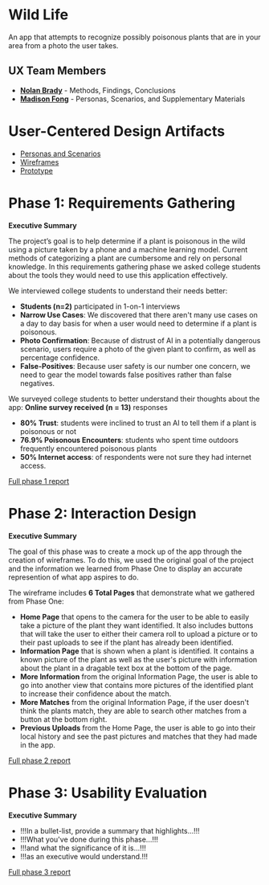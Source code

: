 # Wild Life

An app that attempts to recognize possibly poisonous plants that are in your area from a photo the user takes.

## UX Team Members

* **[Nolan Brady](https://usabilityengineering.github.io/ux-portfolio-somehobo/)** - Methods, Findings, Conclusions
* **[Madison Fong](https://usabilityengineering.github.io/ux-portfolio-mnfong/)** - Personas, Scenarios, and Supplementary Materials

# User-Centered Design Artifacts
 
* [Personas and Scenarios](Personas_and_Scenarios.pdf)
* [Wireframes](Wild-Life.pdf)
* [Prototype](https://xd.adobe.com/view/b8ee1f5e-e196-4611-aeef-e87c900d5699-edbd/?fullscreen&hints=off)

# Phase 1: Requirements Gathering

**Executive Summary**

The project’s goal is to help determine if a plant is poisonous in the wild using a picture taken by a phone and a machine learning model. Current methods of categorizing a plant are cumbersome and rely on personal knowledge. In this requirements gathering phase we asked college students about the tools they would need to use this application effectively.

We interviewed college students to understand their needs better:
- **Students (n=2)** participated in 1-on-1 interviews
- **Narrow Use Cases**: We discovered that there aren't many use cases on a day to day basis for when a user would need to determine if a plant is poisonous.
- **Photo Confirmation**: Because of distrust of AI in a potentially dangerous scenario, users require a photo of the given plant to confirm, as well as percentage confidence.
- **False-Positives**: Because user safety is our number one concern, we need to gear the model towards false positives rather than false negatives.

We surveyed college students to better understand their thoughts about the app:
**Online survey received (n = 13)** responses
- **80% Trust**: students were inclined to trust an AI to tell them if a plant is poisonous or not
- **76.9% Poisonous Encounters**: students who spent time outdoors frequently encountered poisonous plants
- **50% Internet access**: of respondents were not sure they had internet access.


[Full phase 1 report](requirements/)

# Phase 2: Interaction Design

**Executive Summary**

The goal of this phase was to create a mock up of the app through the creation of wireframes. To do this, we used the original goal of the project and the information we learned from Phase One to display an accurate represention of what app aspires to do. 

The wireframe includes **6 Total Pages** that demonstrate what we gathered from Phase One:
- **Home Page** that opens to the camera for the user to be able to easily take a picture of the plant they want identified. It also includes buttons that will take the user to either their camera roll to upload a picture or to their past uploads to see if the plant has already been identified.
- **Information Page** that is shown when a plant is identified. It contains a known picture of the plant as well as the user's picture with information about the plant in a dragable text box at the bottom of the page.
- **More Information** from the original Information Page, the user is able to go into another view that contains more pictures of the identified plant to increase their confidence about the match.
- **More Matches**  from the original Information Page, if the user doesn't think the plants match, they are able to search other matches from a button at the bottom right. 
- **Previous Uploads** from the Home Page, the user is able to go into their local history and see the past pictures and matches that they had made in the app.

[Full phase 2 report](design/)

# Phase 3: Usability Evaluation

**Executive Summary**

* !!!In a bullet-list, provide a summary that highlights...!!!
* !!!What you've done during this phase...!!!
* !!!and what the significance of it is...!!!
* !!!as an executive would understand.!!!

[Full phase 3 report](evaluation/)
